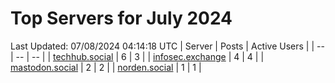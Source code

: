 # Top Servers for July 2024
Last Updated: 07/08/2024 04:14:18 UTC
| Server | Posts | Active Users |
| -- | -- | -- |
| [techhub.social](https://techhub.social/tags/PowerShell) | 6 | 3 |
| [infosec.exchange](https://infosec.exchange/tags/PowerShell) | 4 | 4 |
| [mastodon.social](https://mastodon.social/tags/PowerShell) | 2 | 2 |
| [norden.social](https://norden.social/tags/PowerShell) | 1 | 1 |
